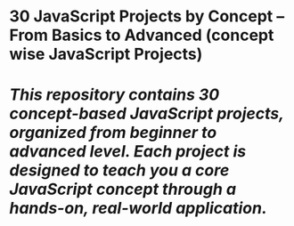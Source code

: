 # 30 JavaScript Projects by Concept – From Basics to Advanced (concept wise JavaScript Projects)            

# ***This repository contains 30 concept-based JavaScript projects, organized from beginner to advanced level. Each project is designed to teach you a core JavaScript concept through a hands-on, real-world application.***
